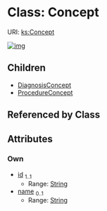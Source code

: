 
# Class: Concept




URI: [ks:Concept](https://w3id.org/linkml/tests/kitchen_sink/Concept)


[![img](https://yuml.me/diagram/nofunky;dir:TB/class/[ProcedureConcept],[DiagnosisConcept],[Concept&#124;id:string;name:string%20%3F]^-[ProcedureConcept],[Concept]^-[DiagnosisConcept])](https://yuml.me/diagram/nofunky;dir:TB/class/[ProcedureConcept],[DiagnosisConcept],[Concept&#124;id:string;name:string%20%3F]^-[ProcedureConcept],[Concept]^-[DiagnosisConcept])

## Children

 * [DiagnosisConcept](DiagnosisConcept.md)
 * [ProcedureConcept](ProcedureConcept.md)

## Referenced by Class


## Attributes


### Own

 * [id](id.md)  <sub>1..1</sub>
     * Range: [String](types/String.md)
 * [name](name.md)  <sub>0..1</sub>
     * Range: [String](types/String.md)
